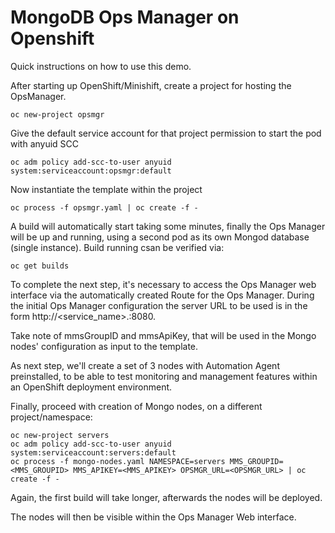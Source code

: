 # MongoDB Ops Manager on Openshift

Quick instructions on how to use this demo.

After starting up OpenShift/Minishift, create a project for hosting the OpsManager.

```
oc new-project opsmgr
```

Give the default service account for that project permission to start the pod with anyuid SCC

```
oc adm policy add-scc-to-user anyuid system:serviceaccount:opsmgr:default
```
    
Now instantiate the template within the project

```
oc process -f opsmgr.yaml | oc create -f -
```

A build will automatically start taking some minutes, finally the Ops Manager will be up and running, using a second pod as its own Mongod database (single instance). Build running csan be verified via:

```
oc get builds
```

To complete the next step, it's necessary to access the Ops Manager web interface via the automatically created Route for the Ops Manager. During the initial Ops Manager configuration the server URL to be used is in the form http://<service_name>.<namespace>:8080. 
    
Take note of mmsGroupID and mmsApiKey, that will be used in the Mongo nodes' configuration as input to the template.

As next step, we'll create a set of 3 nodes with Automation Agent preinstalled, to be able to test monitoring and management features within an OpenShift deployment environment.

Finally, proceed with creation of Mongo nodes, on a different project/namespace:

```
oc new-project servers
oc adm policy add-scc-to-user anyuid system:serviceaccount:servers:default
oc process -f mongo-nodes.yaml NAMESPACE=servers MMS_GROUPID=<MMS_GROUPID> MMS_APIKEY=<MMS_APIKEY> OPSMGR_URL=<OPSMGR_URL> | oc create -f -
```

Again, the first build will take longer, afterwards the nodes will be deployed.

The nodes will then be visible within the Ops Manager Web interface.
